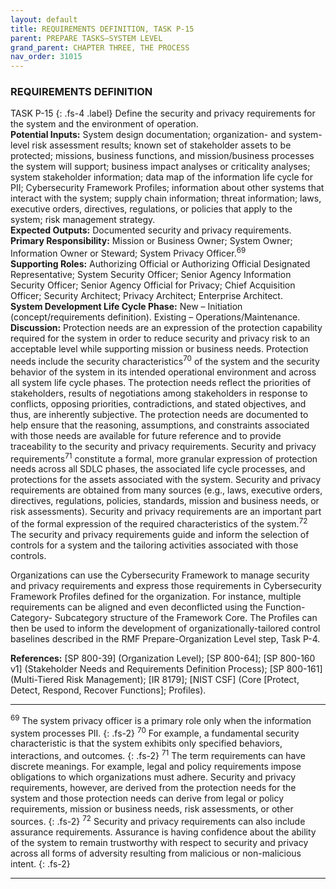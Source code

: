 ```yaml
---
layout: default
title: REQUIREMENTS DEFINITION, TASK P-15 
parent: PREPARE TASKS—SYSTEM LEVEL 
grand_parent: CHAPTER THREE, THE PROCESS
nav_order: 31015
---
```


### REQUIREMENTS DEFINITION 
TASK P-15 
{: .fs-4 .label}
Define the security and privacy requirements for the system and the environment of operation.  
**Potential Inputs:** System design documentation; organization- and system-level risk assessment results; known set of stakeholder assets to be protected; missions, business functions, and mission/business processes the system will support; business impact analyses or criticality analyses; system stakeholder information; data map of the information life cycle for PII; Cybersecurity Framework Profiles; information about other systems that interact with the system; supply chain information; threat information; laws, executive orders, directives, regulations, or policies that apply to the system; risk management strategy.  
**Expected Outputs:** Documented security and privacy requirements.  
**Primary Responsibility:** Mission or Business Owner; System Owner; Information Owner or Steward; System Privacy Officer.<sup>69</sup>  
**Supporting Roles:** Authorizing Official or Authorizing Official Designated Representative; System Security Officer; Senior Agency Information Security Officer; Senior Agency Official for Privacy; Chief Acquisition Officer; Security Architect; Privacy Architect; Enterprise Architect.  
**System Development Life Cycle Phase:** New – Initiation (concept/requirements definition). Existing – Operations/Maintenance.  
**Discussion:** Protection needs are an expression of the protection capability required for the system in order to reduce security and privacy risk to an acceptable level while supporting mission or business needs. Protection needs include the security characteristics<sup>70</sup> of the system and the security behavior of the system in its intended operational environment and across all system life cycle phases. The protection needs reflect the priorities of stakeholders, results of negotiations among stakeholders in response to conflicts, opposing priorities, contradictions, and stated objectives, and thus, are inherently subjective. The protection needs are documented to help ensure that the reasoning, assumptions, and constraints associated with those needs are available for future reference and to provide traceability to the security and privacy requirements. Security and privacy requirements<sup>71</sup> constitute a formal, more granular expression of protection needs across all SDLC phases, the associated life cycle processes, and protections for the assets associated with the system. Security and privacy requirements are obtained from many sources (e.g., laws, executive orders, directives, regulations, policies, standards, mission and business needs, or risk assessments). Security and privacy requirements are an important part of the formal expression of the required characteristics of the system.<sup>72</sup> The security and privacy requirements guide and inform the selection of controls for a system and the tailoring activities associated with those controls.  

Organizations can use the Cybersecurity Framework to manage security and privacy requirements and express those requirements in Cybersecurity Framework Profiles defined for the organization. For instance, multiple requirements can be aligned and even deconflicted using the Function-Category- Subcategory structure of the Framework Core. The Profiles can then be used to inform the development of organizationally-tailored control baselines described in the RMF Prepare-Organization Level step, Task P-4.  

**References:** [SP 800-39] (Organization Level); [SP 800-64]; [SP 800-160 v1] (Stakeholder Needs and Requirements Definition Process); [SP 800-161] (Multi-Tiered Risk Management); [IR 8179]; [NIST CSF] (Core [Protect, Detect, Respond, Recover Functions]; Profiles).  

***
<sup>69</sup> The system privacy officer is a primary role only when the information system processes PII.
{: .fs-2}
<sup>70</sup> For example, a fundamental security characteristic is that the system exhibits only specified behaviors, interactions, and outcomes.
{: .fs-2}
<sup>71</sup> The term requirements can have discrete meanings. For example, legal and policy requirements impose obligations to which organizations must adhere. Security and privacy requirements, however, are derived from the protection needs for the system and those protection needs can derive from legal or policy requirements, mission or business needs, risk assessments, or other sources.
{: .fs-2}
<sup>72</sup> Security and privacy requirements can also include assurance requirements. Assurance is having confidence about the ability of the system to remain trustworthy with respect to security and privacy across all forms of adversity resulting from malicious or non-malicious intent.
{: .fs-2}
***
